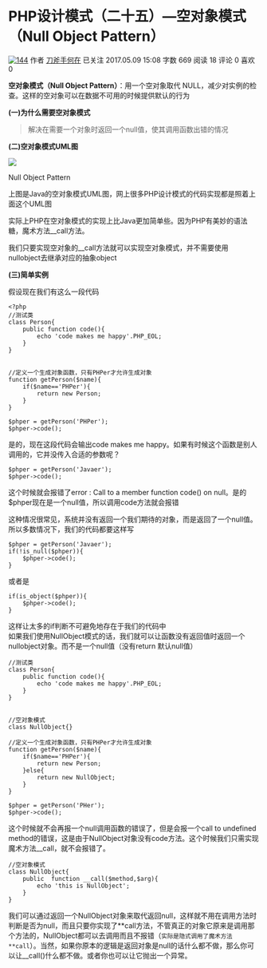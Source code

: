 # PHP设计模式（二十五）—空对象模式（Null Object Pattern）

[![144](//upload.jianshu.io/users/upload_avatars/5261067/703f2a63-5c14-4070-a6f7-716b8c97ff88.png?imageMogr2/auto-orient/strip|imageView2/1/w/144/h/144)](/u/29417b7766fe) 作者  [刀斧手何在][0] 已关注 2017.05.09 15:08  字数 669  阅读 18 评论 0 喜欢 0

**空对象模式（Null Object Pattern）**：用一个空对象取代 NULL，减少对实例的检查。这样的空对象可以在数据不可用的时候提供默认的行为

**(一)为什么需要空对象模式**

> 解决在需要一个对象时返回一个null值，使其调用函数出错的情况

**(二)空对象模式UML图**

![][1]



Null Object Pattern

上图是Java的空对象模式UML图，网上很多PHP设计模式的代码实现都是照着上面这个UML图

实际上PHP在空对象模式的实现上比Java更加简单些。因为PHP有美妙的语法糖，魔术方法__call方法。

我们只要实现空对象的__call方法就可以实现空对象模式，并不需要使用nullobject去继承对应的抽象object

**(三)简单实例**

假设现在我们有这么一段代码

    <?php
    //测试类
    class Person{
        public function code(){
            echo 'code makes me happy'.PHP_EOL;
        }
    }
    
    
    //定义一个生成对象函数，只有PHPer才允许生成对象
    function getPerson($name){
        if($name=='PHPer'){
            return new Person;
        }
    }
    
    $phper = getPerson('PHPer');
    $phper->code();

是的，现在这段代码会输出code makes me happy。如果有时候这个函数是别人调用的，它并没传入合适的参数呢？

    $phper = getPerson('Javaer');
    $phper->code();

这个时候就会报错了error : Call to a member function code() on null。是的$phper现在是一个null值，所以调用code方法就会报错

这种情况很常见，系统并没有返回一个我们期待的对象，而是返回了一个null值。所以多数情况下，我们的代码都要这样写

    $phper = getPerson('Javaer');
    if(!is_null($phper)){
        $phper->code();
    }

或者是

    if(is_object($phper)){
        $phper->code();
    }

这样让太多的if判断不可避免地存在于我们的代码中  
如果我们使用NullObject模式的话，我们就可以让函数没有返回值时返回一个nullobject对象。而不是一个null值（没有return 默认null值）

    //测试类
    class Person{
        public function code(){
            echo 'code makes me happy'.PHP_EOL;
        }
    }
    
    
    //空对象模式
    class NullObject{}
    
    //定义一个生成对象函数，只有PHPer才允许生成对象
    function getPerson($name){
        if($name=='PHPer'){
            return new Person;
        }else{
            return new NullObject;
        }
    }
    
    $phper = getPerson('PHer');
    $phper->code();

这个时候就不会再报一个null调用函数的错误了，但是会报一个call to undefined method的错误，这是由于NullObject对象没有code方法。这个时候我们只需实现魔术方法__call，就不会报错了。

    //空对象模式
    class NullObject{
        public  function __call($method,$arg){
            echo 'this is NullObject';
        }
    }

我们可以通过返回一个NullObject对象来取代返回null，这样就不用在调用方法时判断是否为null，而且只要你实现了**call方法，不管真正的对象它原来是调用那个方法的，NullObject都可以去调用而且不报错（`实际是隐式调用了魔术方法**call`）。当然，如果你原本的逻辑是返回对象是null的话什么都不做，那么你可以让__call()什么都不做。或者你也可以让它抛出一个异常。

[0]: http://www.jianshu.com/u/29417b7766fe
[1]: http://upload-images.jianshu.io/upload_images/5261067-5bf8009eb3d0cfbb.png